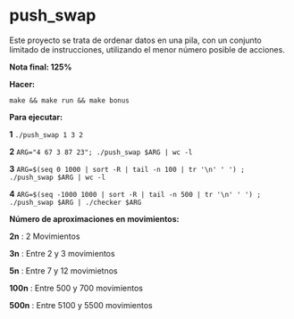 # push_swap
Este proyecto se trata de ordenar datos en una pila, con un conjunto limitado de instrucciones, utilizando el menor número posible de acciones.

**Nota final:  125%** 

**Hacer:** 

`make && make run && make bonus`

**Para ejecutar:** 

**1** `./push_swap 1 3 2 ` 

**2** `ARG="4 67 3 87 23"; ./push_swap $ARG | wc -l`

**3** `ARG=$(seq 0 1000 | sort -R | tail -n 100 | tr '\n' ' ') ; ./push_swap $ARG | wc -l`  

**4** `ARG=$(seq -1000 1000 | sort -R | tail -n 500 | tr '\n' ' ') ; ./push_swap $ARG | ./checker $ARG` 


**Número de aproximaciones en movimientos:**

**2n** : 2 Movimientos

**3n** : Entre 2 y 3 movimientos

**5n** : Entre 7 y 12 movimietnos

**100n** : Entre 500 y 700 movimientos

**500n** : Entre 5100 y 5500 movimientos
